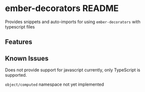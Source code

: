 # ember-decorators README

Provides snippets and auto-imports for using `ember-decorators` with typescript files

## Features

## Known Issues

Does not provide support for javascript currently, only TypeScript is supported.

`object/computed` namespace not yet implemented

